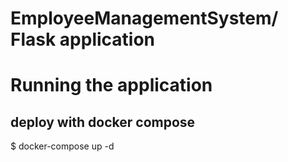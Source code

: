 # EmployeeManagementSystem/ Flask application

# Running the application

## deploy with docker compose
$ docker-compose up -d
